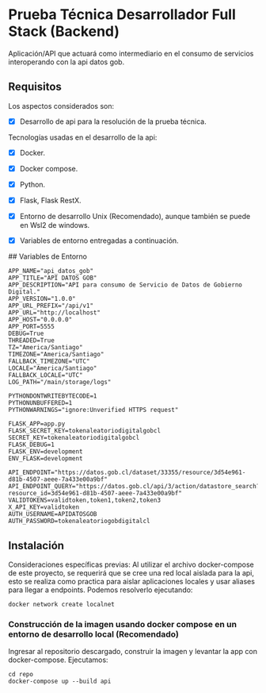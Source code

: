 # Prueba Técnica Desarrollador Full Stack (Backend)

Aplicación/API que actuará como intermediario en el consumo de servicios interoperando con la api datos gob.

## Requisitos

Los aspectos considerados son:
- [x] Desarrollo de api para la resolución de la prueba técnica.

Tecnologías usadas en el desarrollo de la api:
- [x] Docker.
- [x] Docker compose.
- [x] Python.
- [x] Flask, Flask RestX.
- [x] Entorno de desarrollo Unix (Recomendado), aunque también se puede en Wsl2 de windows.
- [x] Variables de entorno entregadas a continuación.


## Variables de Entorno


```
APP_NAME="api_datos_gob"
APP_TITLE="API DATOS GOB"
APP_DESCRIPTION="API para consumo de Servicio de Datos de Gobierno Digital."
APP_VERSION="1.0.0"
APP_URL_PREFIX="/api/v1"
APP_URL="http://localhost"
APP_HOST="0.0.0.0"
APP_PORT=5555
DEBUG=True
THREADED=True
TZ="America/Santiago"
TIMEZONE="America/Santiago"
FALLBACK_TIMEZONE="UTC"
LOCALE="America/Santiago"
FALLBACK_LOCALE="UTC"
LOG_PATH="/main/storage/logs"

PYTHONDONTWRITEBYTECODE=1
PYTHONUNBUFFERED=1
PYTHONWARNINGS="ignore:Unverified HTTPS request" 

FLASK_APP=app.py
FLASK_SECRET_KEY=tokenaleatoriodigitalgobcl
SECRET_KEY=tokenaleatoriodigitalgobcl
FLASK_DEBUG=1
FLASK_ENV=development
ENV_FLASK=development

API_ENDPOINT="https://datos.gob.cl/dataset/33355/resource/3d54e961-d81b-4507-aeee-7a433e00a9bf"
API_ENDPOINT_QUERY="https://datos.gob.cl/api/3/action/datastore_search?resource_id=3d54e961-d81b-4507-aeee-7a433e00a9bf"
VALIDTOKENS=validtoken,token1,token2,token3
X_API_KEY=validtoken
AUTH_USERNAME=APIDATOSGOB
AUTH_PASSWORD=tokenaleatoriogobdigitalcl
```

## Instalación

Consideraciones específicas previas:
Al utilizar el archivo docker-compose de este proyecto, se requerirá que se cree una red local aislada para la api, esto se realiza como practica para aislar aplicaciones locales y usar aliases para llegar a endpoints. Podemos resolverlo ejecutando:
```
docker network create localnet
```

### Construcción de la imagen usando docker compose en un entorno de desarrollo local (Recomendado)

Ingresar al repositorio descargado, construir la imagen y levantar la app con docker-compose. Ejecutamos:
```
cd repo
docker-compose up --build api
```
